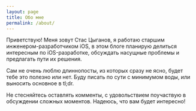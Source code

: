 ```yaml
---
layout: page
title: Обо мне
permalink: /about/
---
```


Приветствую! Меня зовут Стас Цыганов, я работаю старшим инженером-разработчиком iOS, в этом блоге планирую делиться интересным по iOS-разработке, обсуждать насущные проблемы и предлагать пути их решения.

Сам не очень люблю длиннопосты, из которых сразу не ясно, будет тебе это полезно или нет. Буду писать по сути с минимумом воды, или выносить основное в tl;dr.

Не стесняйтесь оставлять комменты, с удовольствием поучаствую в обсуждении сложных моментов. Надеюсь, что вам будет интересно!
